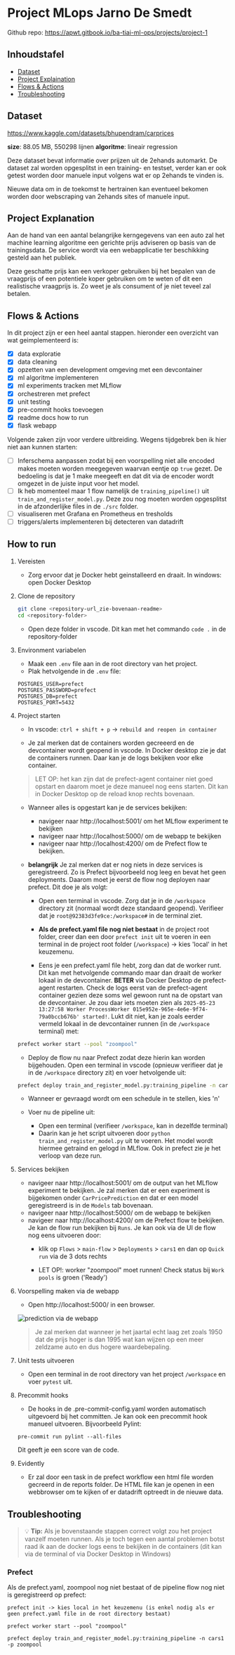 # Project MLops Jarno De Smedt
Github repo: https://apwt.gitbook.io/ba-tiai-ml-ops/projects/project-1

## Inhoudstafel

- [Dataset](#dataset)
- [Project Explaination](#project-explanation)
- [Flows & Actions](#flows--actions)
- [Troubleshooting](#troubleshooting)

## Dataset

https://www.kaggle.com/datasets/bhupendram/carprices

**size**: 88.05 MB, 550298 lijnen
**algoritme**: lineair regression

Deze dataset bevat informatie over prijzen uit de 2ehands automarkt. De dataset zal worden opgesplitst in een training- en testset, verder kan er ook getest worden door manuele input volgens wat er op 2ehands te vinden is.

Nieuwe data om in de toekomst te hertrainen kan eventueel bekomen worden door webscraping van 2ehands sites of manuele input.


## Project Explanation

Aan de hand van een aantal belangrijke kerngegevens van een auto zal het machine learning algoritme een gerichte prijs adviseren op basis van de trainingsdata. De service wordt via een webapplicatie ter beschikking gesteld aan het publiek.

Deze geschatte prijs kan een verkoper gebruiken bij het bepalen van de vraagprijs of een potentiele koper gebruiken om te weten of dit een realistische vraagprijs is. Zo weet je als consument of je niet teveel zal betalen.


## Flows & Actions

In dit project zijn er een heel aantal stappen. hieronder een overzicht van wat geimplementeerd is:

- [x] data exploratie
- [x] data cleaning
- [x] opzetten van een development omgeving met een devcontainer
- [x] ml algoritme implementeren
- [x] ml experiments tracken met MLflow
- [x] orchestreren met prefect
- [x] unit testing
- [x] pre-commit hooks toevoegen
- [x] readme docs how to run
- [x] flask webapp

Volgende zaken zijn voor verdere uitbreiding. Wegens tijdgebrek ben ik hier niet aan kunnen starten:

- [ ] Inferschema aanpassen zodat bij een voorspelling niet alle encoded makes moeten worden meegegeven waarvan eentje op `true` gezet. De bedoeling is dat je 1 make meegeeft en dat dit via de encoder wordt omgezet in de juiste input voor het model.
- [ ] Ik heb momenteel maar 1 flow namelijk de `training_pipeline()` uit `train_and_register_model.py`. Deze zou nog moeten worden opgesplitst in de afzonderlijke files in de `./src` folder.
- [ ] visualiseren met Grafana en Prometheus en tresholds
- [ ] triggers/alerts implementeren bij detecteren van datadrift

## How to run

1. Vereisten

    - Zorg ervoor dat je Docker hebt geinstalleerd en draait. In windows: open Docker Desktop

2. Clone de repository

    ```bash
    git clone <repository-url_zie-bovenaan-readme>
    cd <repository-folder>
    ```

    - Open deze folder in vscode. Dit kan met het commando `code .` in de repository-folder

3. Environment variabelen

    - Maak een `.env` file aan in de root directory van het project.
    - Plak hetvolgende in de `.env` file:
    ```
    POSTGRES_USER=prefect
    POSTGRES_PASSWORD=prefect
    POSTGRES_DB=prefect
    POSTGRES_PORT=5432
    ```

4. Project starten

    - In vscode: `ctrl + shift + p` -> `rebuild and reopen in container`

    - Je zal merken dat de containers worden gecreeerd en de devcontainer wordt geopend in vscode. In Docker desktop zie je dat de containers runnen. Daar kan je de logs bekijken voor elke container.
    > LET OP: het kan zijn dat de prefect-agent container niet goed opstart en daarom moet je deze manueel nog eens starten. Dit kan in Docker Desktop op de reload knop rechts bovenaan.

    - Wanneer alles is opgestart kan je de services bekijken:
        - navigeer naar http://localhost:5001/ om het MLflow experiment te bekijken
        - navigeer naar http://localhost:5000/ om de webapp te bekijken
        - navigeer naar http://localhost:4200/ om de Prefect flow te bekijken.

    - **belangrijk** Je zal merken dat er nog niets in deze services is geregistreerd. Zo is Prefect bijvoorbeeld nog leeg en bevat het geen deployments. Daarom moet je eerst de flow nog deployen naar prefect. Dit doe je als volgt:

        - Open een terminal in vscode. Zorg dat je in de ``/workspace`` directory zit (normaal wordt deze standaard geopend). Verifieer dat je `root@92383d3fe9ce:/workspace#` in de terminal ziet.

        - **Als de prefect.yaml file nog niet bestaat** in de project root folder, creer dan een door `prefect init` uit te voeren in een terminal in de project root folder (``/workspace``) -> kies 'local' in het keuzemenu.

        - Eens je een prefect.yaml file hebt, zorg dan dat de worker runt. Dit kan met hetvolgende commando maar dan draait de worker lokaal in de devcontainer. **BETER** via Docker Desktop de prefect-agent restarten. Check de logs eerst van de prefect-agent container gezien deze soms wel gewoon runt na de opstart van de devcontainer. Je zou daar iets moeten zien als ``2025-05-23 13:27:58 Worker ProcessWorker 015e952e-965e-4e6e-9f74-79a0bccb676b' started!``. Lukt dit niet, kan je zoals eerder vermeld lokaal in de devcontainer runnen (in de ``/workspace`` terminal) met:

    ```bash
    prefect worker start --pool "zoompool"
    ```

    - Deploy de flow nu naar Prefect zodat deze hierin kan worden bijgehouden. Open een terminal in vscode (opnieuw verifieer dat je in de ``/workspace`` directory zit) en voer hetvolgende uit:

    ```bash
    prefect deploy train_and_register_model.py:training_pipeline -n cars1 -p zoompool
    ```
    - Wanneer er gevraagd wordt om een schedule in te stellen, kies 'n'

    - Voer nu de pipeline uit:

        - Open een terminal (verifieer `/workspace`, kan in dezelfde terminal)
        - Daarin kan je het script uitvoeren door `python train_and_register_model.py` uit te voeren. Het model wordt hiermee getraind en gelogd in MLflow. Ook in prefect zie je het verloop van deze run.

5. Services bekijken

    - navigeer naar http://localhost:5001/ om de output van het MLflow experiment te bekijken. Je zal merken dat er een experiment is bijgekomen onder `CarPricePrediction` en dat er een model geregistreerd is in de `Models` tab bovenaan.
    - navigeer naar http://localhost:5000/ om de webapp te bekijken
    - navigeer naar http://localhost:4200/ om de Prefect flow te bekijken. Je kan de flow run bekijken bij `Runs`. Je kan ook via de UI de flow nog eens uitvoeren door:
        -  klik op `Flows` > `main-flow` > `Deployments` > `cars1` en dan op `Quick run` via de 3 dots rechts

        - LET OP!: worker "zoompool" moet runnen! Check status bij `Work pools` is groen ('Ready')

6. Voorspelling maken via de webapp
    - Open http://localhost:5000/ in een browser.

    ![prediction via de webapp](./DOCS/image-2.png)

    >Je zal merken dat wanneer je het jaartal echt laag zet zoals 1950 dat de prijs hoger is dan 1995 wat kan wijzen op een meer zeldzame auto en dus hogere waardebepaling.

7. Unit tests uitvoeren

    - Open een terminal in de root directory van het project `/workspace` en voer `pytest` uit.

8. Precommit hooks
    - De hooks in de .pre-commit-config.yaml worden automatisch uitgevoerd bij het committen. Je kan ook een precommit hook manueel uitvoeren. Bijvoorbeeld Pylint:

    ````
    pre-commit run pylint --all-files
    ````

    Dit geeft je een score van de code.

8. Evidently

    - Er zal door een task in de prefect workflow een html file worden gecreerd in de reports folder. De HTML file kan je openen in een webbrowser om te kijken of er datadrift optreedt in de nieuwe data.


## Troubleshooting

> :bulb: **Tip:** Als je bovenstaande stappen correct volgt zou het project vanzelf moeten runnen. Als je toch tegen een aantal problemen botst raad ik aan de docker logs eens te bekijken in de containers (dit kan via de terminal of via Docker Desktop in Windows)

### Prefect

Als de prefect.yaml, zoompool nog niet bestaat of de pipeline flow nog niet is geregistreerd op prefect:

````
prefect init -> kies local in het keuzemenu (is enkel nodig als er geen prefect.yaml file in de root directory bestaat)

prefect worker start --pool "zoompool"

prefect deploy train_and_register_model.py:training_pipeline -n cars1 -p zoompool
````
